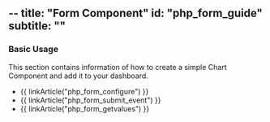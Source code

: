 --
title: "Form Component"
id: "php_form_guide"
subtitle: ""
--


### Basic Usage

This section contains information of how to create a simple Chart Component and add it to your dashboard.

* {{ linkArticle("php_form_configure") }}
* {{ linkArticle("php_form_submit_event") }}
* {{ linkArticle("php_form_getvalues") }}
